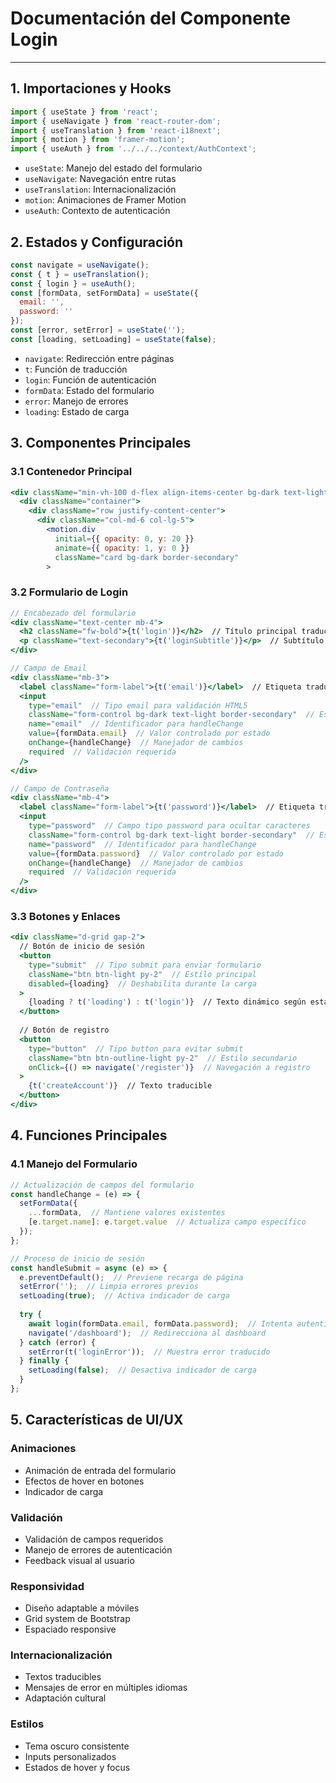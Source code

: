 # Documentación del Componente Login
---

## 1. Importaciones y Hooks
```jsx
import { useState } from 'react';
import { useNavigate } from 'react-router-dom';
import { useTranslation } from 'react-i18next';
import { motion } from 'framer-motion';
import { useAuth } from '../../../context/AuthContext';
```
- `useState`: Manejo del estado del formulario
- `useNavigate`: Navegación entre rutas
- `useTranslation`: Internacionalización
- `motion`: Animaciones de Framer Motion
- `useAuth`: Contexto de autenticación

## 2. Estados y Configuración
```jsx
const navigate = useNavigate();
const { t } = useTranslation();
const { login } = useAuth();
const [formData, setFormData] = useState({
  email: '',
  password: ''
});
const [error, setError] = useState('');
const [loading, setLoading] = useState(false);
```
- `navigate`: Redirección entre páginas
- `t`: Función de traducción
- `login`: Función de autenticación
- `formData`: Estado del formulario
- `error`: Manejo de errores
- `loading`: Estado de carga

## 3. Componentes Principales

### 3.1 Contenedor Principal
```jsx
<div className="min-vh-100 d-flex align-items-center bg-dark text-light">
  <div className="container">
    <div className="row justify-content-center">
      <div className="col-md-6 col-lg-5">
        <motion.div 
          initial={{ opacity: 0, y: 20 }}
          animate={{ opacity: 1, y: 0 }}
          className="card bg-dark border-secondary"
        >
```

### 3.2 Formulario de Login
```jsx
// Encabezado del formulario
<div className="text-center mb-4">
  <h2 className="fw-bold">{t('login')}</h2>  // Título principal traducible
  <p className="text-secondary">{t('loginSubtitle')}</p>  // Subtítulo con texto de ayuda
</div>

// Campo de Email
<div className="mb-3">
  <label className="form-label">{t('email')}</label>  // Etiqueta traducible
  <input 
    type="email"  // Tipo email para validación HTML5
    className="form-control bg-dark text-light border-secondary"  // Estilos modo oscuro
    name="email"  // Identificador para handleChange
    value={formData.email}  // Valor controlado por estado
    onChange={handleChange}  // Manejador de cambios
    required  // Validación requerida
  />
</div>

// Campo de Contraseña
<div className="mb-4">
  <label className="form-label">{t('password')}</label>  // Etiqueta traducible
  <input 
    type="password"  // Campo tipo password para ocultar caracteres
    className="form-control bg-dark text-light border-secondary"  // Estilos modo oscuro
    name="password"  // Identificador para handleChange
    value={formData.password}  // Valor controlado por estado
    onChange={handleChange}  // Manejador de cambios
    required  // Validación requerida
  />
</div>
```

### 3.3 Botones y Enlaces
```jsx
<div className="d-grid gap-2">
  // Botón de inicio de sesión
  <button 
    type="submit"  // Tipo submit para enviar formulario
    className="btn btn-light py-2"  // Estilo principal
    disabled={loading}  // Deshabilita durante la carga
  >
    {loading ? t('loading') : t('login')}  // Texto dinámico según estado
  </button>
  
  // Botón de registro
  <button 
    type="button"  // Tipo button para evitar submit
    className="btn btn-outline-light py-2"  // Estilo secundario
    onClick={() => navigate('/register')}  // Navegación a registro
  >
    {t('createAccount')}  // Texto traducible
  </button>
</div>
```

## 4. Funciones Principales

### 4.1 Manejo del Formulario
```jsx
// Actualización de campos del formulario
const handleChange = (e) => {
  setFormData({
    ...formData,  // Mantiene valores existentes
    [e.target.name]: e.target.value  // Actualiza campo específico
  });
};

// Proceso de inicio de sesión
const handleSubmit = async (e) => {
  e.preventDefault();  // Previene recarga de página
  setError('');  // Limpia errores previos
  setLoading(true);  // Activa indicador de carga
  
  try {
    await login(formData.email, formData.password);  // Intenta autenticación
    navigate('/dashboard');  // Redirecciona al dashboard
  } catch (error) {
    setError(t('loginError'));  // Muestra error traducido
  } finally {
    setLoading(false);  // Desactiva indicador de carga
  }
};
```

## 5. Características de UI/UX

### Animaciones
- Animación de entrada del formulario
- Efectos de hover en botones
- Indicador de carga

### Validación
- Validación de campos requeridos
- Manejo de errores de autenticación
- Feedback visual al usuario

### Responsividad
- Diseño adaptable a móviles
- Grid system de Bootstrap
- Espaciado responsive

### Internacionalización
- Textos traducibles
- Mensajes de error en múltiples idiomas
- Adaptación cultural

### Estilos
- Tema oscuro consistente
- Inputs personalizados
- Estados de hover y focus

